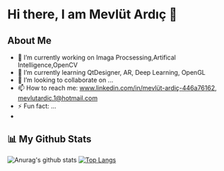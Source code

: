 # Hi there, I am Mevlüt Ardıç 👋

## About Me

- 🔭 I’m currently working on Imaga Procsessing,Artifical Intelligence,OpenCV
- 🌱 I’m currently learning QtDesigner, AR, Deep Learning, OpenGL
- 👯 I’m looking to collaborate on ...
- 📫 How to reach me: www.linkedin.com/in/mevlüt-ardiç-446a76162, mevlutardic.1@hotmail.com
- ⚡ Fun fact: ...
-
## 📊 My Github Stats
![Anurag's github stats](https://github-readme-stats.vercel.app/api?username=mevlutardic&theme=algolia&show_icons=true)
[![Top Langs](https://github-readme-stats.vercel.app/api/top-langs/?username=engineerbekir&theme=tokyonight&layout=compact)](https://github.com/anuraghazra/github-readme-stats)
